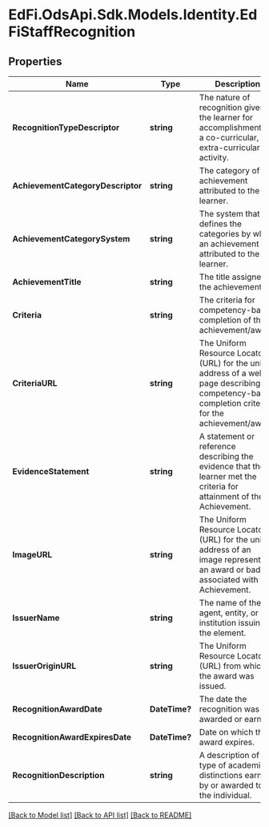 # EdFi.OdsApi.Sdk.Models.Identity.EdFiStaffRecognition
## Properties

Name | Type | Description | Notes
------------ | ------------- | ------------- | -------------
**RecognitionTypeDescriptor** | **string** | The nature of recognition given to the learner for accomplishments in a co-curricular, or extra-curricular activity. | 
**AchievementCategoryDescriptor** | **string** | The category of achievement attributed to the learner. | [optional] 
**AchievementCategorySystem** | **string** | The system that defines the categories by which an achievement is attributed to the learner. | [optional] 
**AchievementTitle** | **string** | The title assigned to the achievement. | [optional] 
**Criteria** | **string** | The criteria for competency-based completion of the achievement/award. | [optional] 
**CriteriaURL** | **string** | The Uniform Resource Locator (URL) for the unique address of a web page describing the competency-based completion criteria for the achievement/award. | [optional] 
**EvidenceStatement** | **string** | A statement or reference describing the evidence that the learner met the criteria for attainment of the Achievement. | [optional] 
**ImageURL** | **string** | The Uniform Resource Locator (URL) for the unique address of an image representing an award or badge associated with the Achievement. | [optional] 
**IssuerName** | **string** | The name of the agent, entity, or institution issuing the element. | [optional] 
**IssuerOriginURL** | **string** | The Uniform Resource Locator (URL) from which the award was issued. | [optional] 
**RecognitionAwardDate** | **DateTime?** | The date the recognition was awarded or earned. | [optional] 
**RecognitionAwardExpiresDate** | **DateTime?** | Date on which the award expires. | [optional] 
**RecognitionDescription** | **string** | A description of the type of academic distinctions earned by or awarded to the individual. | [optional] 

[[Back to Model list]](../README.md#documentation-for-models) [[Back to API list]](../README.md#documentation-for-api-endpoints) [[Back to README]](../README.md)

